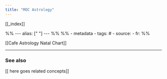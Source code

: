 ```yaml
---
title: "MOC Astrology"
---
```


[[_index]]

%% ---
alias: [" "]
--- %%
%% - metadata
	- tags: #
	- source: 
	- fr: 
%%


[[Cafe Astrology Natal Chart]]


-------------
### See also
[[ here goes related concepts]]

